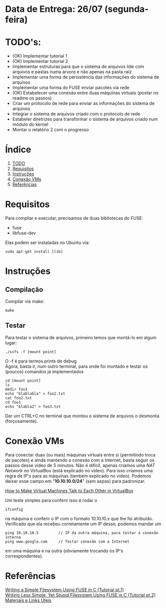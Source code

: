 # Data de Entrega: 26/07 (segunda-feira)
# TODO's:
* (OK) Implementar tutorial 1
* (OK) Implementar tutorial 2
* Implementar estruturas para que o sistema de arquivos lide com arquivos e 
pastas numa árvore e não apenas na pasta raiz
* Implementar uma forma de persistência das informações do sistema de arquivos
* Implementar uma forma do FUSE enviar pacotes via rede
* (OK) Estabelecer uma conexão entre duas máquinas virtuais (postar no readme os passos)
* Criar um protocolo de rede para enviar as informações do sistema de arquivos
* Integrar o sistema de arquivos criado com o protocolo de rede
* Estabeler diretrizes para transformar o sistema de arquivos criado num módulo do kernel
* Montar o relatório 2 com o progresso

# Índice
1. [TODO](#todos)
2. [Requisitos](#requisitos)
3. [Instruções](#instruções)
5. [Conexão VMs](#conexão)
6. [Referências](#referências)

# Requisitos
Para compilar e executar, precisamos de duas bibliotecas do FUSE:
- fuse  
- libfuse-dev  

Elas podem ser instaladas no Ubuntu via:

    sudo apt-get install [lib]
    
# Instruções
## Compilação
Compilar via make:  

    make  
## Testar
Para testar o sistema de arquivos, primeiro temos que montá-lo em algum lugar:

    ./ssfs -f [mount point]

O -f é para termos prints de debug  
Agora, basta ir, num outro terminal, para onde foi montado e testar os (poucos) comandos já implementados

    cd [mount point]  
    ls
    mkdir foo1
    echo "blablabla" > foo2.txt
    cat foo2.txt
    cd foo1
    echo "blabla2" > foo3.txt

Dar um CTRL+C no terminal que montou o sistema de arquivos o desmonta (forçosamente).

# Conexão VMs
Para conectar duas (ou mais) máquinas virtuais entre si (permitindo troca de pacotes) e ainda mantendo a conexão com a Internet, basta seguir os passos desse vídeo de 5 minutos. Não é difícil, apenas criamos uma _NAT Network_ no VirtualBox (está explicado no vídeo). Para isso criamos uma regra de IP's para as máquinas (também explicado no vídeo). Podemos deixar esse campo em "**10.10.10.0/24**" (sem aspas) para padronizar.

[How to Make Virtual Machines Talk to Each Other in VirtualBox](https://www.youtube.com/watch?v=vReAkOq-59I)

Um teste simples para conferir isso é rodar o 

    ifconfig

na máquina e conferir o IP com o formato 10.10.10.x que lhe foi atribuído. Verificado que ela recebeu corretamente um IP desse, podemos mandar um

    ping 10.10.10.5         // IP da outra máquina, para testar a conexão interna
    ping www.google.com     // Testar conexão com a Internet

em uma máquina e na outra (obviamente trocando os IP's correspondentes).

# Referências
[Writing a Simple Filesystem Using FUSE in C (Tutorial pt.1)](https://www.maastaar.net/fuse/linux/filesystem/c/2016/05/21/writing-a-simple-filesystem-using-fuse/)  
[Writing Less Simple, Yet Stupid Filesystem Using FUSE in C (Tutorial pt.2)](https://www.maastaar.net/fuse/linux/filesystem/c/2019/09/28/writing-less-simple-yet-stupid-filesystem-using-FUSE-in-C/)  
[Materiais e Links Úteis](https://docs.google.com/document/d/18UsBey2D0xK0Cs2s6lnUbjN2LXHZ2yL9lT4s0OJkb68/edit)



